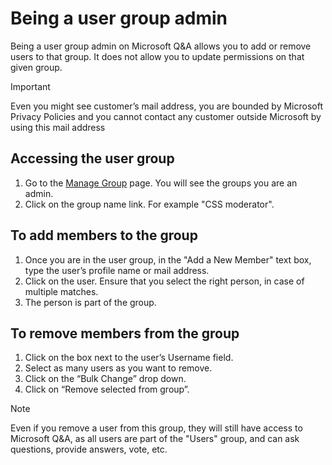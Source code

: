 # Being a user group admin

Being a user group admin on Microsoft Q&A allows you to add or remove users to that group. It does not allow you to update permissions on that given group.

> [!IMPORTANT]
> Even you might see customer’s mail address, you are bounded by Microsoft Privacy Policies and you cannot contact any customer outside Microsoft by using this mail address

## Accessing the user group

1. Go to the [Manage Group](https://docs.microsoft.com/en-us/answers/admin/groups/index.html) page. You will see the groups you are an admin.
1. Click on the group name link. For example "CSS moderator".

## To add members to the group

1. Once you are in the user group, in the "Add a New Member" text box, type the user’s profile name or mail address.
1. Click on the user. Ensure that you select the right person, in case of multiple matches.
1. The person is part of the group.

## To remove members from the group

1. Click on the box next to the user’s Username field.
2. Select as many users as you want to remove.
3. Click on the “Bulk Change” drop down.
4. Click on “Remove selected from group”.

> [!NOTE]
> Even if you remove a user from this group, they will still have access to Microsoft Q&A, as all users are part of the "Users" group, and can ask questions, provide answers, vote, etc.
